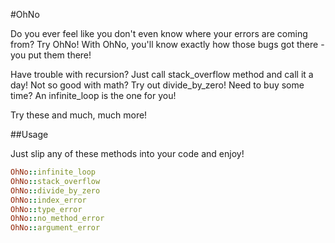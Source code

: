 #OhNo

Do you ever feel like you don't even know where your errors are coming from? Try OhNo! With OhNo, you'll know exactly how those bugs got there - you put them there!

Have trouble with recursion? Just call stack_overflow method and call it a day!
Not so good with math? Try out divide_by_zero!
Need to buy some time? An infinite_loop is the one for you!

Try these and much, much more!

##Usage

Just slip any of these methods into your code and enjoy!
```ruby
OhNo::infinite_loop
OhNo::stack_overflow
OhNo::divide_by_zero
OhNo::index_error
OhNo::type_error
OhNo::no_method_error
OhNo::argument_error
```
